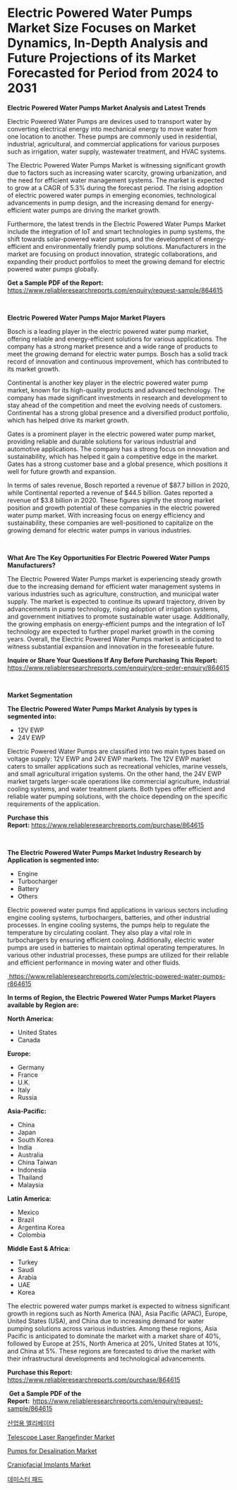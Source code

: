 <p><h1>Electric Powered Water Pumps Market Size Focuses on Market Dynamics, In-Depth Analysis and Future Projections of its Market Forecasted for Period from 2024 to 2031</h1></p><p><strong>Electric Powered Water Pumps Market Analysis and Latest Trends</strong></p>
<p><p>Electric Powered Water Pumps are devices used to transport water by converting electrical energy into mechanical energy to move water from one location to another. These pumps are commonly used in residential, industrial, agricultural, and commercial applications for various purposes such as irrigation, water supply, wastewater treatment, and HVAC systems.</p><p>The Electric Powered Water Pumps Market is witnessing significant growth due to factors such as increasing water scarcity, growing urbanization, and the need for efficient water management systems. The market is expected to grow at a CAGR of 5.3% during the forecast period. The rising adoption of electric powered water pumps in emerging economies, technological advancements in pump design, and the increasing demand for energy-efficient water pumps are driving the market growth.</p><p>Furthermore, the latest trends in the Electric Powered Water Pumps Market include the integration of IoT and smart technologies in pump systems, the shift towards solar-powered water pumps, and the development of energy-efficient and environmentally friendly pump solutions. Manufacturers in the market are focusing on product innovation, strategic collaborations, and expanding their product portfolios to meet the growing demand for electric powered water pumps globally.</p></p>
<p><strong>Get a Sample PDF of the Report:&nbsp;</strong> <a href="https://www.reliableresearchreports.com/enquiry/request-sample/864615">https://www.reliableresearchreports.com/enquiry/request-sample/864615</a></p>
<p>&nbsp;</p>
<p><strong>Electric Powered Water Pumps Major Market Players</strong></p>
<p><p>Bosch is a leading player in the electric powered water pump market, offering reliable and energy-efficient solutions for various applications. The company has a strong market presence and a wide range of products to meet the growing demand for electric water pumps. Bosch has a solid track record of innovation and continuous improvement, which has contributed to its market growth.</p><p>Continental is another key player in the electric powered water pump market, known for its high-quality products and advanced technology. The company has made significant investments in research and development to stay ahead of the competition and meet the evolving needs of customers. Continental has a strong global presence and a diversified product portfolio, which has helped drive its market growth.</p><p>Gates is a prominent player in the electric powered water pump market, providing reliable and durable solutions for various industrial and automotive applications. The company has a strong focus on innovation and sustainability, which has helped it gain a competitive edge in the market. Gates has a strong customer base and a global presence, which positions it well for future growth and expansion.</p><p>In terms of sales revenue, Bosch reported a revenue of $87.7 billion in 2020, while Continental reported a revenue of $44.5 billion. Gates reported a revenue of $3.8 billion in 2020. These figures signify the strong market position and growth potential of these companies in the electric powered water pump market. With increasing focus on energy efficiency and sustainability, these companies are well-positioned to capitalize on the growing demand for electric water pumps in various industries.</p></p>
<p>&nbsp;</p>
<p><strong>What Are The Key Opportunities For Electric Powered Water Pumps Manufacturers?</strong></p>
<p><p>The Electric Powered Water Pumps market is experiencing steady growth due to the increasing demand for efficient water management systems in various industries such as agriculture, construction, and municipal water supply. The market is expected to continue its upward trajectory, driven by advancements in pump technology, rising adoption of irrigation systems, and government initiatives to promote sustainable water usage. Additionally, the growing emphasis on energy-efficient pumps and the integration of IoT technology are expected to further propel market growth in the coming years. Overall, the Electric Powered Water Pumps market is anticipated to witness substantial expansion and innovation in the foreseeable future.</p></p>
<p><strong>Inquire or Share Your Questions If Any Before Purchasing This Report:</strong> <a href="https://www.reliableresearchreports.com/enquiry/pre-order-enquiry/864615">https://www.reliableresearchreports.com/enquiry/pre-order-enquiry/864615</a></p>
<p>&nbsp;</p>
<p><strong>Market Segmentation</strong></p>
<p><strong>The Electric Powered Water Pumps Market Analysis by types is segmented into:</strong></p>
<p><ul><li>12V EWP</li><li>24V EWP</li></ul></p>
<p><p>Electric Powered Water Pumps are classified into two main types based on voltage supply: 12V EWP and 24V EWP markets. The 12V EWP market caters to smaller applications such as recreational vehicles, marine vessels, and small agricultural irrigation systems. On the other hand, the 24V EWP market targets larger-scale operations like commercial agriculture, industrial cooling systems, and water treatment plants. Both types offer efficient and reliable water pumping solutions, with the choice depending on the specific requirements of the application.</p></p>
<p><strong>Purchase this Report:&nbsp;</strong><a href="https://www.reliableresearchreports.com/purchase/864615">https://www.reliableresearchreports.com/purchase/864615</a></p>
<p>&nbsp;</p>
<p><strong>The Electric Powered Water Pumps Market Industry Research by Application is segmented into:</strong></p>
<p><ul><li>Engine</li><li>Turbocharger</li><li>Battery</li><li>Others</li></ul></p>
<p><p>Electric powered water pumps find applications in various sectors including engine cooling systems, turbochargers, batteries, and other industrial processes. In engine cooling systems, the pumps help to regulate the temperature by circulating coolant. They also play a vital role in turbochargers by ensuring efficient cooling. Additionally, electric water pumps are used in batteries to maintain optimal operating temperatures. In various other industrial processes, these pumps are utilized for their reliable and efficient performance in moving water and other fluids.</p></p>
<p><a href="https://www.reliableresearchreports.com/electric-powered-water-pumps-r864615">&nbsp;https://www.reliableresearchreports.com/electric-powered-water-pumps-r864615</a></p>
<p><strong>In terms of Region, the Electric Powered Water Pumps Market Players available by Region are:</strong></p>
<p>
    <p> <strong> North America: </strong>
        <ul>
            <li>United States</li>
            <li>Canada</li>
        </ul>
        </p> 
    <p> <strong> Europe: </strong>
        <ul>
            <li>Germany</li>
            <li>France</li>
            <li>U.K.</li>
            <li>Italy</li>
            <li>Russia</li>
        </ul>
        </p> 
    <p> <strong> Asia-Pacific: </strong>
        <ul>
            <li>China</li>
            <li>Japan</li>
            <li>South Korea</li>
            <li>India</li>
            <li>Australia</li>
            <li>China Taiwan</li>
            <li>Indonesia</li>
            <li>Thailand</li>
            <li>Malaysia</li>
        </ul>
        </p> 
    <p> <strong> Latin America: </strong>
        <ul>
            <li>Mexico</li>
            <li>Brazil</li>
            <li>Argentina Korea</li>
            <li>Colombia</li>
        </ul>
        </p> 
    <p> <strong> Middle East & Africa: </strong>
        <ul>
            <li>Turkey</li>
            <li>Saudi</li>
            <li>Arabia</li>
            <li>UAE</li>
            <li>Korea</li>
        </ul>
    </p>
    </p>
<p><p>The electric powered water pumps market is expected to witness significant growth in regions such as North America (NA), Asia Pacific (APAC), Europe, United States (USA), and China due to increasing demand for water pumping solutions across various industries. Among these regions, Asia Pacific is anticipated to dominate the market with a market share of 40%, followed by Europe at 25%, North America at 20%, United States at 10%, and China at 5%. These regions are forecasted to drive the market with their infrastructural developments and technological advancements.</p></p>
<p><strong>Purchase this Report: </strong><a href="https://www.reliableresearchreports.com/purchase/864615">https://www.reliableresearchreports.com/purchase/864615</a></p>
<p>&nbsp;<strong>Get a Sample PDF of the Report:&nbsp;&nbsp;</strong><a href="https://www.reliableresearchreports.com/enquiry/request-sample/864615">https://www.reliableresearchreports.com/enquiry/request-sample/864615</a></p>
<p><strong></strong></p>
<p><p><a href="https://medium.com/@georgebesoiu20221/%EC%82%B0%EC%97%85%EC%9A%A9-%EC%97%98%EB%A6%AC%EB%B2%A0%EC%9D%B4%ED%84%B0-%EC%8B%9C%EC%9E%A5-%EB%B6%84%EC%84%9D-%EA%B8%80%EB%A1%9C%EB%B2%8C-%EC%82%B0%EC%97%85-%EC%A0%84%EB%A7%9D%EA%B3%BC-%EC%98%88%EC%B8%A1-2024%EB%85%84%EB%B6%80%ED%84%B0-2031%EB%85%84%EA%B9%8C%EC%A7%80-77d8877ec149">산업용 엘리베이터</a></p><p><a href="https://github.com/lubmix/Market-Research-Report-List-2/blob/main/telescope-laser-rangefinder-market.md">Telescope Laser Rangefinder Market</a></p><p><a href="https://github.com/joannagoyvaerts/Market-Research-Report-List-2/blob/main/pumps-for-desalination-market.md">Pumps for Desalination Market</a></p><p><a href="https://www.linkedin.com/pulse/craniofacial-implants-market-comprehensive-assessment-type-application-75tqf?trackingId=BMp0SWQ8S%2FVU%2BlJZOioiRA%3D%3D">Craniofacial Implants Market</a></p><p><a href="https://github.com/GabrielBlanda5656/Market-Research-Report-List-1/blob/main/338572228736.md">데미스터 패드</a></p></p>